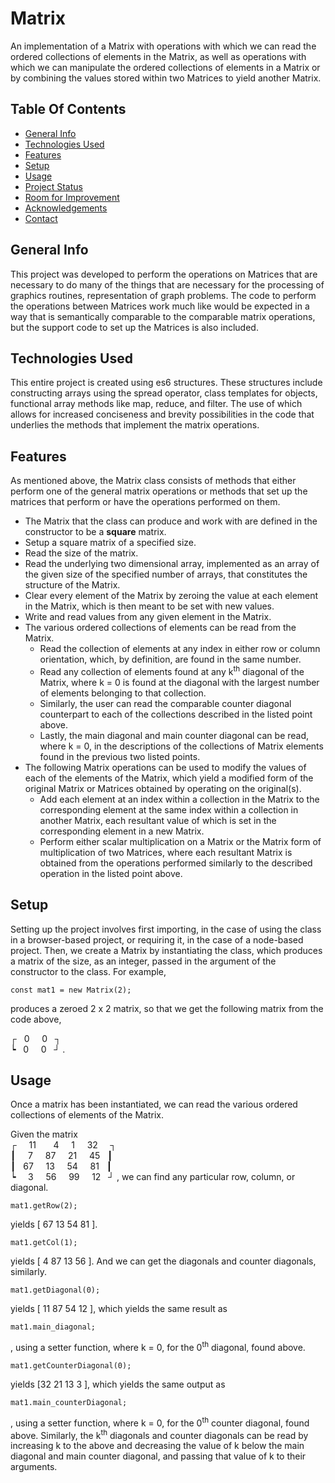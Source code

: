 # Matrix
An implementation of a Matrix with operations with which we can read the ordered collections of elements in the Matrix, as well as operations with which we can manipulate the ordered collections of elements in a Matrix or by combining the values stored within two Matrices to yield another Matrix.

## Table Of Contents
* [General Info](#general-info)
* [Technologies Used](#technologies-used)
* [Features](#features)
* [Setup](#setup)
* [Usage](#usage)
* [Project Status](#project-status)
* [Room for Improvement](#room-for-improvement)
* [Acknowledgements](#acknowledgements)
* [Contact](#contact)

## General Info
This project was developed to perform the operations on Matrices that are necessary to do many of the things that are necessary for the processing of graphics routines, representation of graph problems. The code to perform the operations between Matrices work much like would be expected in a way that is semantically comparable to the comparable matrix operations, but the support code to set up the Matrices is also included.

## Technologies Used
This entire project is created using es6 structures. These structures include constructing arrays using the spread operator, class templates for objects, functional array methods like map, reduce, and filter. The use of which allows for increased conciseness and brevity possibilities in the code that underlies the methods that implement the matrix operations.

## Features
As mentioned above, the Matrix class consists of methods that either perform one of the general matrix operations or methods that set up the matrices that perform or have the operations performed on them. 
* The Matrix that the class can produce and work with are defined in the constructor to be a **square** matrix.
* Setup a square matrix of a specified size.
* Read the size of the matrix.
* Read the underlying two dimensional array, implemented as an array of the given size of the specified number of arrays, that constitutes the structure of the Matrix.
* Clear every element of the Matrix by zeroing the value at each element in the Matrix, which is then meant to be set with new values.
* Write and read values from any given element in the Matrix.
* The various ordered collections of elements can be read from the Matrix.
   * Read the collection of elements at any index in either row or column orientation, which, by definition, are found in the same number.
   * Read any collection of elements found at any k<sup>th</sup> diagonal of the Matrix, where k = 0 is found at the diagonal with the largest number of elements belonging to that collection.
   * Similarly, the user can read the comparable counter diagonal counterpart to each of the collections described in the listed point above.
   * Lastly, the main diagonal and main counter diagonal can be read, where k = 0, in the descriptions of the collections of Matrix elements found in the previous two listed points.
* The following Matrix operations can be used to modify the values of each of the elements of the Matrix, which yield a modified form of the original Matrix or Matrices obtained by operating on the original(s).
   * Add each element at an index within a collection in the Matrix to the corresponding element at the same index within a collection in another Matrix, each resultant value of which is set in the corresponding element in a new Matrix.
   * Perform either scalar multiplication on a Matrix or the Matrix form of multiplication of two Matrices, where each resultant Matrix is obtained from the operations performed similarly to the described operation in the listed point above.

## Setup
Setting up the project involves first importing, in the case of using the class in a browser-based project, or requiring it, in the case of a node-based project. Then, we create a Matrix by instantiating the class, which produces a matrix of the size, as an integer, passed in the argument of the constructor to the class. For example,
```
const mat1 = new Matrix(2);
```
produces a zeroed 2 x 2 matrix, so that we get the following matrix from the code above,

&#9484; &nbsp; 0 &nbsp; &nbsp; 0 &nbsp; &#9488; <br>
&#9493; &nbsp; 0 &nbsp; &nbsp; 0 &nbsp; &#9496; .

## Usage
Once a matrix has been instantiated, we can read the various ordered collections of elements of the Matrix.

Given the matrix <br>
&#9484; &nbsp; &nbsp; 11 &nbsp; &nbsp; &nbsp; 4 &nbsp; &nbsp; 1 &nbsp; &nbsp; 32 &nbsp; &nbsp; &#9488; <br>
&#9475; &nbsp; &nbsp; 7 &nbsp; &nbsp; 87 &nbsp; &nbsp; 21 &nbsp; &nbsp; 45 &nbsp; &#9475; <br>
&#9475; &nbsp; 67 &nbsp; &nbsp; 13 &nbsp; &nbsp; 54 &nbsp; &nbsp; 81 &nbsp; &#9475; <br>
&#9493; &nbsp; &nbsp; 3 &nbsp; &nbsp; 56 &nbsp; &nbsp; 99 &nbsp; &nbsp; 12 &nbsp; &#9496; ,
we can find any particular row, column, or diagonal.

```
mat1.getRow(2);
```
yields [ 67 13 54 81 ].
```
mat1.getCol(1);
```
yields [ 4 87 13 56 ]. And we can get the diagonals and counter diagonals, similarly.
```
mat1.getDiagonal(0);
```
yields [ 11 87 54 12 ], which yields the same result as
```
mat1.main_diagonal;
```
, using a setter function, where k = 0, for the 0<sup>th</sup> diagonal, found above.
```
mat1.getCounterDiagonal(0);
```
yields [32 21 13 3 ], which yields the same output as
```
mat1.main_counterDiagonal;
```
, using a setter function, where k = 0, for the 0<sup>th</sup> counter diagonal, found above. Similarly, the k<sup>th</sup> diagonals and counter diagonals can be read by increasing k to the above and decreasing the value of k below the main diagonal and main counter diagonal, and passing that value of k to their arguments.
